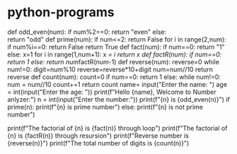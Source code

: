 # python-programs
def odd_even(num):
    if num%2==0:
        return "even"
    else:  
        return "odd"
def prime(num):
    if num<=2:
        return False
    for i in range(2,num):
        if num%i==0:
            return False
    return True
def fact(num):
    if num==0:
        return "1"
    else:
        x=1
        for i in range(1,num+1):
            x *= i
        return x
def factR(num):
    if num==0:
        return 1
    else:
        return num*factR(num-1)
def reverse(num):
    reverse=0
    while num!=0:
        digit=num%10
        reverse=reverse*10+digit
        num=num//10
    return reverse
def count(num):
    count=0
    if num==0:
        return 1
    else:
        while num!=0:
            num = num//10
            count+=1
        return count
name= input("Enter the name: ")
age = int(input("Enter the age: "))
print(f"Hello {name}, Welcome to Number anlyzer:")
n = int(input("Enter the number:"))
print(f"{n} is {odd_even(n)}")
if prime(n):
    print(f"{n} is prime number")
else:
    print(f"{n} is not prime number")
    
print(f"The factorial of {n} is {fact(n)} through loop")
print(f"The factorial of {n} is {factR(n)} through resursion")
print(f"Reverse number is {reverse(n)}")
print(f"The total number of digits is {count(n)}")
